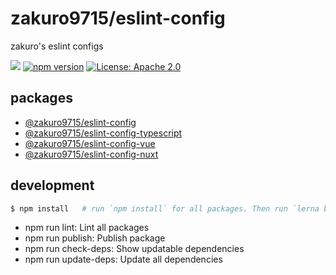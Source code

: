 # zakuro9715/eslint-config

zakuro's eslint configs

![](https://github.com/zakuro9715/eslint-config/workflows/lint/badge.svg)
[![npm version](https://badge.fury.io/js/%40zakuro9715%2Feslint-config.svg)](https://badge.fury.io/js/%40zakuro9715%2Feslint-config)
[![License: Apache 2.0](https://img.shields.io/badge/License-Apach%202.0-blue.svg)](https://opensource.org/licenses/Apache-2.0)

## packages

- [@zakuro9715/eslint-config](./packages/eslint-config)
- [@zakuro9715/eslint-config-typescript](./packages/eslint-config-typescript)
- [@zakuro9715/eslint-config-vue](./packages/eslint-config-vue)
- [@zakuro9715/eslint-config-nuxt](./packages/eslint-config-nuxt)

## development

```sh
$ npm install   # run `npm install` for all packages. Then run `lerna bootrap`.
```

- npm run lint: Lint all packages
- npm run publish: Publish package
- npm run check-deps: Show updatable dependencies
- npm run update-deps: Update all dependencies
